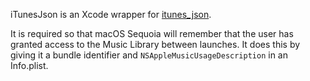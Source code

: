 iTunesJson is an Xcode wrapper for [itunes_json](https://github.com/bolsinga/itunes_json).

It is required so that macOS Sequoia will remember that the user has granted access to the Music Library between launches. It does this by giving it a bundle identifier and `NSAppleMusicUsageDescription` in an Info.plist.
